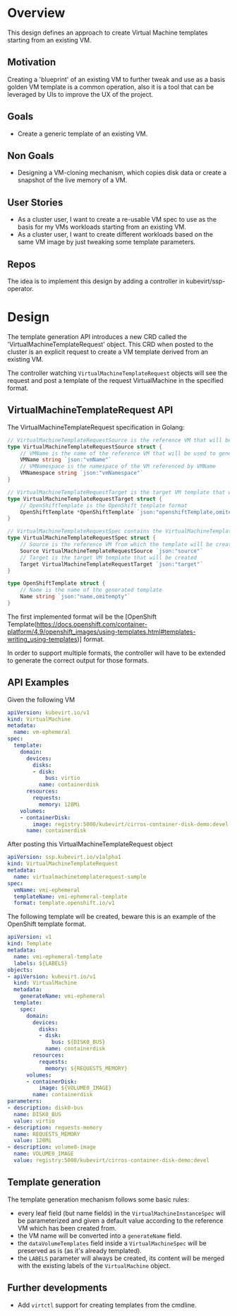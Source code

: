# Overview

This design defines an approach to create Virtual Machine templates starting from an existing VM.

## Motivation

Creating a 'blueprint' of an existing VM to further tweak and use as a basis golden VM template is a common operation, also it is a tool that can be leveraged by UIs to improve the UX of the project.

## Goals

* Create a generic template of an existing VM.

## Non Goals

* Designing a VM-cloning mechanism, which copies disk data or create a snapshot of the live memory of a VM.

## User Stories

* As a cluster user, I want to create a re-usable VM spec to use as the basis for my VMs workloads starting from an existing VM.
* As a cluster user, I want to create different workloads based on the same VM image by just tweaking some template parameters.

## Repos

The idea is to implement this design by adding a controller in kubevirt/ssp-operator.

# Design

The template generation API introduces a new CRD called the 'VirtualMachineTemplateRequest' object. This CRD when posted to the cluster is an explicit request to create a VM template derived from an existing VM.

The controller watching `VirtualMachineTemplateRequest` objects will see the request and post a template of the request VirtualMachine in the specified format.

## VirtualMachineTemplateRequest API

The VirtualMachineTemplateRequest specification in Golang:

```go
// VirtualMachineTemplateRequestSource is the reference VM that will be used to generate the template
type VirtualMachineTemplateRequestSource struct {
	// VMName is the name of the reference VM that will be used to generate the template
	VMName string `json:"vmName"`
	// VMNamespace is the namespace of the VM referenced by VMName
	VMNamespace string `json:"vmNamespace"`
}

// VirtualMachineTemplateRequestTarget is the target VM template that will be created
type VirtualMachineTemplateRequestTarget struct {
	// OpenShiftTemplate is the OpenShift template format
	OpenShiftTemplate *OpenShiftTemplate `json:"openshiftTemplate,omitempty"`
}

// VirtualMachineTemplateRequestSpec contains the VirtualMachineTemplateRequest specification
type VirtualMachineTemplateRequestSpec struct {
	// Source is the reference VM from which the template will be created
	Source VirtualMachineTemplateRequestSource `json:"source"`
	// Target is the target VM template that will be created
	Target VirtualMachineTemplateRequestTarget `json:"target"`
}

type OpenShiftTemplate struct {
	// Name is the name of the generated template
	Name string `json:"name,omitempty"`
}
```

The first implemented format will be the [OpenShift Template(https://docs.openshift.com/container-platform/4.9/openshift_images/using-templates.html#templates-writing_using-templates)] format.

In order to support multiple formats, the controller will have to be extended to generate the correct output for those formats.

## API Examples

Given the following VM

```yaml
apiVersion: kubevirt.io/v1
kind: VirtualMachine
metadata:
  name: vm-ephemeral
spec:
  template:
    domain:
      devices:
        disks:
        - disk:
            bus: virtio
          name: containerdisk
      resources:
        requests:
          memory: 128Mi
    volumes:
    - containerDisk:
        image: registry:5000/kubevirt/cirros-container-disk-demo:devel
      name: containerdisk
```

After posting this VirtualMachineTemplateRequest object

```yaml
apiVersion: ssp.kubevirt.io/v1alpha1
kind: VirtualMachineTemplateRequest
metadata:
  name: virtualmachinetemplaterequest-sample
spec:
  vmName: vmi-ephemeral
  templateName: vmi-ephemeral-template
  format: template.openshift.io/v1
```

The following template will be created, beware this is an example of the OpenShift template format.

```yaml
apiVersion: v1
kind: Template
metadata:
  name: vmi-ephemeral-template
  labels: ${LABELS}
objects:
- apiVersion: kubevirt.io/v1
  kind: VirtualMachine
  metadata:
    generateName: vmi-ephemeral
  template:
    spec:
      domain:
        devices:
          disks:
          - disk:
              bus: ${DISK0_BUS}
            name: containerdisk
        resources:
          requests:
            memory: ${REQUESTS_MEMORY}
      volumes:
      - containerDisk:
          image: ${VOLUME0_IMAGE}
        name: containerdisk
parameters:
- description: disk0-bus
  name: DISK0_BUS
  value: virtio
- description: requests-memory
  name: REQUESTS_MEMORY
  value: 128Mi
- description: volume0-image
  name: VOLUME0_IMAGE
  value: registry:5000/kubevirt/cirros-container-disk-demo:devel
```

## Template generation

The template generation mechanism follows some basic rules:

* every leaf field (but name fields) in the `VirtualMachineInstanceSpec` will be parameterized and given a default value according to the reference VM which has been created from.
* the VM name will be converted into a `generateName` field.
* the `dataVolumeTemplates` field inside a `VirtualMachineSpec` will be preserved as is (as it's already templated).
* the `LABELS` parameter will always be created, its content will be merged with the existing labels of the `VirtualMachine` object.

## Further developments

* Add `virtctl` support for creating templates from the cmdline.
